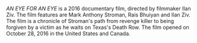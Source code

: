 _AN EYE FOR AN EYE_ is a 2016 documentary film, directed by filmmaker Ilan Ziv. The film features are Mark Anthony Stroman, Rais Bhuiyan and Ilan Ziv. The film is a chronicle of Stroman's path from revenge killer to being forgiven by a victim as he waits on Texas's Death Row. The film opened on October 28, 2016 in the United States and Canada.
